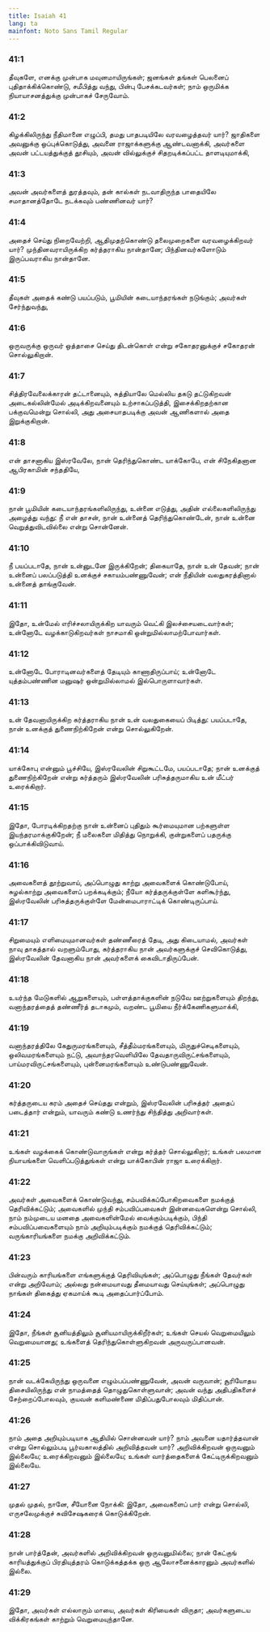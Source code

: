 ```yaml
---
title: Isaiah 41
lang: ta
mainfont: Noto Sans Tamil Regular
---
```


###  41:1

தீவுகளே, எனக்கு முன்பாக மவுனமாயிருங்கள்; ஜனங்கள் தங்கள் பெலனைப் புதிதாக்கிக்கொண்டு, சமீபித்து வந்து, பின்பு பேசக்கடவர்கள்; நாம் ஒருமிக்க நியாயாசனத்துக்கு முன்பாகச் சேருவோம்.

###  41:2

கிழக்கிலிருந்து நீதிமானை எழுப்பி, தமது பாதபடியிலே வரவழைத்தவர் யார்? ஜாதிகளை அவனுக்கு ஒப்புக்கொடுத்து, அவனை ராஜாக்களுக்கு ஆண்டவனாக்கி, அவர்களை அவன் பட்டயத்துக்குத் தூசியும், அவன் வில்லுக்குச் சிதறடிக்கப்பட்ட தாளடியுமாக்கி,

###  41:3

அவன் அவர்களைத் துரத்தவும், தன் கால்கள் நடவாதிருந்த பாதையிலே சமாதானத்தோடே நடக்கவும் பண்ணினவர் யார்?

###  41:4

அதைச் செய்து நிறைவேற்றி, ஆதிமுதற்கொண்டு தலைமுறைகளை வரவழைக்கிறவர் யார்? முந்தினவராயிருக்கிற கர்த்தராகிய நான்தானே; பிந்தினவர்களோடும் இருப்பவராகிய நான்தானே.

###  41:5

தீவுகள் அதைக் கண்டு பயப்படும், பூமியின் கடையாந்தரங்கள் நடுங்கும்; அவர்கள் சேர்ந்துவந்து,

###  41:6

ஒருவருக்கு ஒருவர் ஒத்தாசை செய்து திடன்கொள் என்று சகோதரனுக்குச் சகோதரன் சொல்லுகிறான்.

###  41:7

சித்திரவேலைக்காரன் தட்டானையும், சுத்தியாலே மெல்லிய தகடு தட்டுகிறவன் அடைகல்லின்மேல் அடிக்கிறவனையும் உற்சாகப்படுத்தி, இசைக்கிறதற்கான பக்குவமென்று சொல்லி, அது அசையாதபடிக்கு அவன் ஆணிகளால் அதை இறுக்குகிறான்.

###  41:8

என் தாசனாகிய இஸ்ரவேலே, நான் தெரிந்துகொண்ட யாக்கோபே, என் சிநேகிதனான ஆபிரகாமின் சந்ததியே,

###  41:9

நான் பூமியின் கடையாந்தரங்களிலிருந்து, உன்னை எடுத்து, அதின் எல்லைகளிலிருந்து அழைத்து வந்து: நீ என் தாசன், நான் உன்னைத் தெரிந்துகொண்டேன், நான் உன்னை வெறுத்துவிடவில்லை என்று சொன்னேன்.

###  41:10

நீ பயப்படாதே, நான் உன்னுடனே இருக்கிறேன்; திகையாதே, நான் உன் தேவன்; நான் உன்னைப் பலப்படுத்தி உனக்குச் சகாயம்பண்ணுவேன்; என் நீதியின் வலதுகரத்தினால் உன்னைத் தாங்குவேன்.

###  41:11

இதோ, உன்மேல் எரிச்சலாயிருக்கிற யாவரும் வெட்கி இலச்சையடைவார்கள்; உன்னோடே வழக்காடுகிறவர்கள் நாசமாகி ஒன்றுமில்லாமற்போவார்கள்.

###  41:12

உன்னோடே போராடினவர்களைத் தேடியும் காணாதிருப்பாய்; உன்னோடே யுத்தம்பண்ணின மனுஷர் ஒன்றுமில்லாமல் இல்பொருளாவார்கள்.

###  41:13

உன் தேவனாயிருக்கிற கர்த்தராகிய நான் உன் வலதுகையைப் பிடித்து: பயப்படாதே, நான் உனக்குத் துணைநிற்கிறேன் என்று சொல்லுகிறேன்.

###  41:14

யாக்கோபு என்னும் பூச்சியே, இஸ்ரவேலின் சிறுகூட்டமே, பயப்படாதே; நான் உனக்குத் துணைநிற்கிறேன் என்று கர்த்தரும் இஸ்ரவேலின் பரிசுத்தருமாகிய உன் மீட்பர் உரைக்கிறார்.

###  41:15

இதோ, போரடிக்கிறதற்கு நான் உன்னைப் புதிதும் கூர்மையுமான பற்களுள்ள இயந்தரமாக்குகிறேன்; நீ மலைகளை மிதித்து நொறுக்கி, குன்றுகளைப் பதருக்கு ஒப்பாக்கிவிடுவாய்.

###  41:16

அவைகளைத் தூற்றுவாய், அப்பொழுது காற்று அவைகளைக் கொண்டுபோய், சுழல்காற்று அவைகளைப் பறக்கடிக்கும்; நீயோ கர்த்தருக்குள்ளே களிகூர்ந்து, இஸ்ரவேலின் பரிசுத்தருக்குள்ளே மேன்மைபாராட்டிக் கொண்டிருப்பாய்.

###  41:17

சிறுமையும் எளிமையுமானவர்கள் தண்ணீரைத் தேடி, அது கிடையாமல், அவர்கள் நாவு தாகத்தால் வறளும்போது, கர்த்தராகிய நான் அவர்களுக்குச் செவிகொடுத்து, இஸ்ரவேலின் தேவனாகிய நான் அவர்களைக் கைவிடாதிருப்பேன்.

###  41:18

உயர்ந்த மேடுகளில் ஆறுகளையும், பள்ளத்தாக்குகளின் நடுவே ஊற்றுகளையும் திறந்து, வனாந்தரத்தைத் தண்ணீர்த் தடாகமும், வறண்ட பூமியை நீர்க்கேணிகளுமாக்கி,

###  41:19

வனாந்தரத்திலே கேதுருமரங்களையும், சீத்தீம்மரங்களையும், மிருதுச்செடிகளையும், ஒலிவமரங்களையும் நட்டு, அவாந்தரவெளியிலே தேவதாருவிருட்சங்களையும், பாய்மரவிருட்சங்களையும், புன்னைமரங்களையும் உண்டுபண்ணுவேன்.

###  41:20

கர்த்தருடைய கரம் அதைச் செய்தது என்றும், இஸ்ரவேலின் பரிசுத்தர் அதைப் படைத்தார் என்றும், யாவரும் கண்டு உணர்ந்து சிந்தித்து அறிவார்கள்.

###  41:21

உங்கள் வழக்கைக் கொண்டுவாருங்கள் என்று கர்த்தர் சொல்லுகிறார்; உங்கள் பலமான நியாயங்களை வெளிப்படுத்துங்கள் என்று யாக்கோபின் ராஜா உரைக்கிறார்.

###  41:22

அவர்கள் அவைகளைக் கொண்டுவந்து, சம்பவிக்கப்போகிறவைகளை நமக்குத் தெரிவிக்கட்டும்; அவைகளில் முந்தி சம்பவிப்பவைகள் இன்னவைகளென்று சொல்லி, நாம் நம்முடைய மனதை அவைகளின்மேல் வைக்கும்படிக்கும், பிந்தி சம்பவிப்பவைகளையும் நாம் அறியும்படிக்கும் நமக்குத் தெரிவிக்கட்டும்; வருங்காரியங்களை நமக்கு அறிவிக்கட்டும்.

###  41:23

பின்வரும் காரியங்களை எங்களுக்குத் தெரிவியுங்கள்; அப்பொழுது நீங்கள் தேவர்கள் என்று அறிவோம்; அல்லது நன்மையாவது தீமையாவது செய்யுங்கள்; அப்பொழுது நாங்கள் திகைத்து ஏகமாய்க் கூடி அதைப்பார்ப்போம்.

###  41:24

இதோ, நீங்கள் சூனியத்திலும் சூனியமாயிருக்கிறீர்கள்; உங்கள் செயல் வெறுமையிலும் வெறுமையானது; உங்களைத் தெரிந்துகொள்ளுகிறவன் அருவருப்பானவன்.

###  41:25

நான் வடக்கேயிருந்து ஒருவனை எழும்பப்பண்ணுவேன், அவன் வருவான்; சூரியோதய திசையிலிருந்து என் நாமத்தைத் தொழுதுகொள்ளுவான்; அவன் வந்து அதிபதிகளைச் சேற்றைப்போலவும், குயவன் களிமண்ணை மிதிப்பதுபோலவும் மிதிப்பான்.

###  41:26

நாம் அதை அறியும்படியாக ஆதியில் சொன்னவன் யார்? நாம் அவனை யதார்த்தவான் என்று சொல்லும்படி பூர்வகாலத்தில் அறிவித்தவன் யார்? அறிவிக்கிறவன் ஒருவனும் இல்லையே; உரைக்கிறவனும் இல்லையே; உங்கள் வார்த்தைகளைக் கேட்டிருக்கிறவனும் இல்லையே.

###  41:27

முதல் முதல், நானே, சீயோனை நோக்கி: இதோ, அவைகளைப் பார் என்று சொல்லி, எருசலேமுக்குச் சுவிசேஷகரைக் கொடுக்கிறேன்.

###  41:28

நான் பார்த்தேன், அவர்களில் அறிவிக்கிறவன் ஒருவனுமில்லை; நான் கேட்குங் காரியத்துக்குப் பிரதியுத்தரம் கொடுக்கத்தக்க ஒரு ஆலோசனைக்காரனும் அவர்களில் இல்லை.

###  41:29

இதோ, அவர்கள் எல்லாரும் மாயை, அவர்கள் கிரியைகள் விருதா; அவர்களுடைய விக்கிரகங்கள் காற்றும் வெறுமையுந்தானே.

